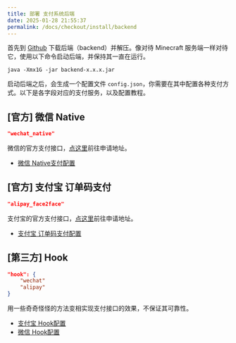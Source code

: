 ```yaml
---
title: 部署 支付系统后端
date: 2025-01-28 21:55:37
permalink: /docs/checkout/install/backend
---
```


首先到 [Github](https://github.com/MrXiaoM/SweetCheckout/releases) 下载后端（backend）并解压。像对待 Minecraft 服务端一样对待它，使用以下命令启动后端，并保持其一直在运行。
```shell
java -Xmx1G -jar backend-x.x.x.jar
```

启动后端之后，会生成一个配置文件 `config.json`，你需要在其中配置各种支付方式。以下是各字段对应的支付服务，以及配置教程。

## [官方] 微信 Native
```json
"wechat_native"
```
微信的官方支付接口，[点这里](https://pay.weixin.qq.com/static/product/product_intro.shtml?name=native)前往申请地址。

+ [微信 Native支付配置](/docs/checkout/install/backend/wechat/)

## [官方] 支付宝 订单码支付
```json
"alipay_face2face"
```
支付宝的官方支付接口，[点这里](https://open.alipay.com/api/detail?code=I1080300001000068149&index=0)前往申请地址。

+ [支付宝 订单码支付配置](/docs/checkout/install/backend/alipay)

## [第三方] Hook
```json
"hook": {
    "wechat"
    "alipay"
}
```
用一些奇奇怪怪的方法变相实现支付接口的效果，不保证其可靠性。

+ [支付宝 Hook配置](/docs/checkout/install/backend/alipay-hook)
+ [微信 Hook配置](/docs/checkout/install/backend/wechat-hook)
